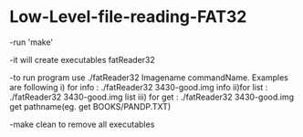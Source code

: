 # Low-Level-file-reading-FAT32
-run 'make'

-it will create executables fatReader32

-to run program use ./fatReader32 Imagename commandName. Examples are following i) for info : ./fatReader32 3430-good.img info  ii)for list : ./fatReader32 3430-good.img list  iii) for get : ./fatReader32 3430-good.img get pathname(eg. get BOOKS/PANDP.TXT)

-make clean to remove all executables
